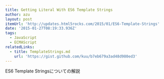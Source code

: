```yaml
---
title: Getting Literal With ES6 Template Strings
author: azu
layout: post
itemUrl: 'http://updates.html5rocks.com/2015/01/ES6-Template-Strings'
date: '2015-01-27T08:19:33.936Z'
tags:
  - JavaScript
  - ECMAScript
relatedLinks:
  - title: TemplateStrings.md
    url: 'https://gist.github.com/kuu/b7eb679a3ad48d980ed3'
---
```

ES6 Template Stringsについての解説
